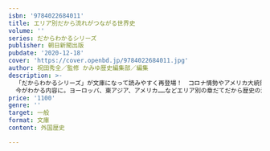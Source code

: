 ```yaml
---
isbn: '9784022684011'
title: エリア別だから流れがつながる世界史
volume: ''
series: だからわかるシリーズ
publisher: 朝日新聞出版
pubdate: '2020-12-18'
cover: 'https://cover.openbd.jp/9784022684011.jpg'
author: 祝田秀全／監修 かみゆ歴史編集部／編集
description: >-
  「だからわかるシリーズ」が文庫になって読みやすく再登場！　コロナ情勢やアメリカ大統領選など最新情報も盛り込み、いっそう
  今がわかる内容に。ヨーロッパ、東アジア、アメリカ……などエリア別の章だてだから歴史の流れがよくわかる。オールカラで、写真・図解たっぷり。
price: '1100'
genre: ''
target: 一般
format: 文庫
content: 外国歴史

---
```

